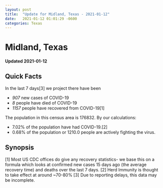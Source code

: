 ```yaml
---
layout: post
title:  "Update for Midland, Texas - 2021-01-12"
date:   2021-01-12 01:01:29 -0600
categories: Texas
---
```


# Midland, Texas
#### Updated 2021-01-12

## Quick Facts

In the last 7 days[3] we project there have been
- *907* new cases of COVID-19
- *8* people have died of COVID-19
- *1157* people have recovered from COVID-19[1]

The population in this census area is 176832. By our calculations:
- 7.02% of the population have had COVID-19.[2]
- 0.68% of the population or 1210.0 people are actively fighting the virus.

## Synopsis




[1] Most US CDC offices do give any recovery statistics- we base this on a formula which looks at confirmed new cases
15 days ago (the average recovery time) and deaths over the last 7 days.
[2] Herd Immunity is thought to take effect at around ~70-80%
[3] Due to reporting delays, this data may be incomplete. 
    